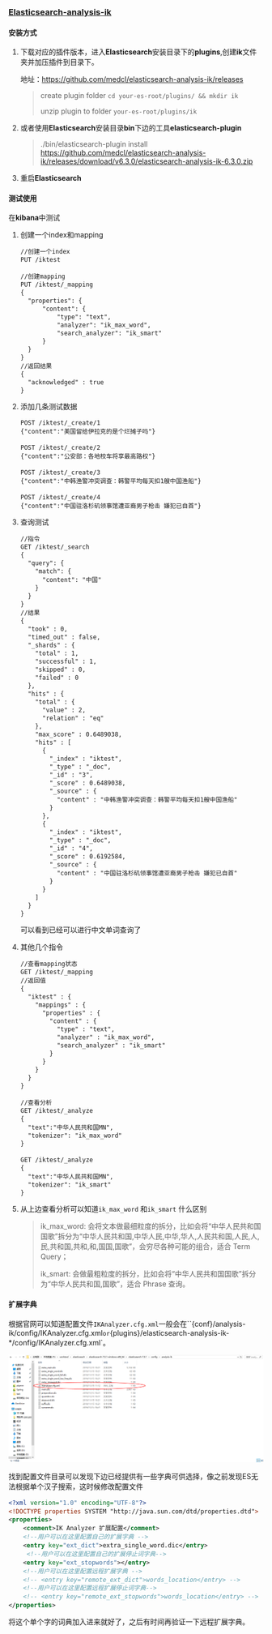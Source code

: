 ### [Elasticsearch-analysis-ik](https://github.com/medcl/elasticsearch-analysis-ik)

#### 安装方式

1. 下载对应的插件版本，进入**Elasticsearch**安装目录下的**plugins**,创建**ik**文件夹并加压插件到目录下。

   地址：<https://github.com/medcl/elasticsearch-analysis-ik/releases>

   > create plugin folder `cd your-es-root/plugins/ && mkdir ik`
   >
   > unzip plugin to folder `your-es-root/plugins/ik`

2. 或者使用**Elasticsearch**安装目录**bin**下边的工具**elasticsearch-plugin**

   > ./bin/elasticsearch-plugin install https://github.com/medcl/elasticsearch-analysis-ik/releases/download/v6.3.0/elasticsearch-analysis-ik-6.3.0.zip
   
3. 重启**Elasticsearch**




#### 测试使用

在**kibana**中测试

1. 创建一个index和mapping

   ```
   //创建一个index
   PUT /iktest
   
   //创建mapping
   PUT /iktest/_mapping
   {
     "properties": {
         "content": {
             "type": "text",
             "analyzer": "ik_max_word",
             "search_analyzer": "ik_smart"
         }
     }
   }
   //返回结果
   {
     "acknowledged" : true
   }
   ```

2. 添加几条测试数据

   ```
   POST /iktest/_create/1
   {"content":"美国留给伊拉克的是个烂摊子吗"}
   
   POST /iktest/_create/2
   {"content":"公安部：各地校车将享最高路权"}
   
   POST /iktest/_create/3
   {"content":"中韩渔警冲突调查：韩警平均每天扣1艘中国渔船"}
   
   POST /iktest/_create/4
   {"content":"中国驻洛杉矶领事馆遭亚裔男子枪击 嫌犯已自首"}
   ```

3. 查询测试

   ```
   //指令
   GET /iktest/_search
   {
     "query": {
       "match": {
         "content": "中国"
       }
     }
   }
   //结果
   {
     "took" : 0,
     "timed_out" : false,
     "_shards" : {
       "total" : 1,
       "successful" : 1,
       "skipped" : 0,
       "failed" : 0
     },
     "hits" : {
       "total" : {
         "value" : 2,
         "relation" : "eq"
       },
       "max_score" : 0.6489038,
       "hits" : [
         {
           "_index" : "iktest",
           "_type" : "_doc",
           "_id" : "3",
           "_score" : 0.6489038,
           "_source" : {
             "content" : "中韩渔警冲突调查：韩警平均每天扣1艘中国渔船"
           }
         },
         {
           "_index" : "iktest",
           "_type" : "_doc",
           "_id" : "4",
           "_score" : 0.6192584,
           "_source" : {
             "content" : "中国驻洛杉矶领事馆遭亚裔男子枪击 嫌犯已自首"
           }
         }
       ]
     }
   }
   ```

   可以看到已经可以进行中文单词查询了

4. 其他几个指令

   ```
   //查看mapping状态
   GET /iktest/_mapping
   //返回值
   {
     "iktest" : {
       "mappings" : {
         "properties" : {
           "content" : {
             "type" : "text",
             "analyzer" : "ik_max_word",
             "search_analyzer" : "ik_smart"
           }
         }
       }
     }
   }
   
   //查看分析
   GET /iktest/_analyze
   {
     "text":"中华人民共和国MN",
     "tokenizer": "ik_max_word"
   }
   
   GET /iktest/_analyze
   {
     "text":"中华人民共和国MN",
     "tokenizer": "ik_smart"
   }
   ```

5. 从上边查看分析可以知道`ik_max_word` 和`ik_smart` 什么区别

   > ik_max_word: 会将文本做最细粒度的拆分，比如会将“中华人民共和国国歌”拆分为“中华人民共和国,中华人民,中华,华人,人民共和国,人民,人,民,共和国,共和,和,国国,国歌”，会穷尽各种可能的组合，适合 Term Query；
   >
   > ik_smart: 会做最粗粒度的拆分，比如会将“中华人民共和国国歌”拆分为“中华人民共和国,国歌”，适合 Phrase 查询。

#### 扩展字典

根据官网可以知道配置文件`IKAnalyzer.cfg.xml`一般会在``{conf}/analysis-ik/config/IKAnalyzer.cfg.xml` or `{plugins}/elasticsearch-analysis-ik-*/config/IKAnalyzer.cfg.xml`。

![1574055216782](../图床/截图/1574055216782.png)

找到配置文件目录可以发现下边已经提供有一些字典可供选择，像之前发现ES无法根据单个汉子搜索，这时候修改配置文件

```xml
<?xml version="1.0" encoding="UTF-8"?>
<!DOCTYPE properties SYSTEM "http://java.sun.com/dtd/properties.dtd">
<properties>
	<comment>IK Analyzer 扩展配置</comment>
	<!--用户可以在这里配置自己的扩展字典 -->
	<entry key="ext_dict">extra_single_word.dic</entry>
	 <!--用户可以在这里配置自己的扩展停止词字典-->
	<entry key="ext_stopwords"></entry>
	<!--用户可以在这里配置远程扩展字典 -->
	<!-- <entry key="remote_ext_dict">words_location</entry> -->
	<!--用户可以在这里配置远程扩展停止词字典-->
	<!-- <entry key="remote_ext_stopwords">words_location</entry> -->
</properties>
```

将这个单个字的词典加入进来就好了，之后有时间再验证一下远程扩展字典。
